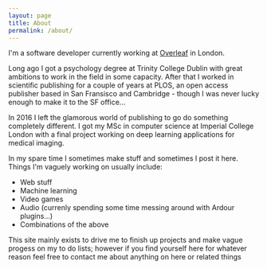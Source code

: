 ```yaml
---
layout: page
title: About
permalink: /about/
---
```


I'm a software developer currently working at [Overleaf](https://www.overleaf.com/) in London.

Long ago I got a psychology degree at Trinity College Dublin with great ambitions to work in the field in some capacity. After that I worked in scientific publishing for a couple of years at PLOS, an open access publisher based in San Fransisco and Cambridge - though I was never lucky enough to make it to the SF office...

In 2016 I left the glamorous world of publishing to go do something completely different. I got my MSc in computer science at Imperial College London with a final project working on deep learning applications for medical imaging.

In my spare time I sometimes make stuff and sometimes I post it here. Things I'm vaguely working on usually include:
- Web stuff
- Machine learning
- Video games
- Audio (currenly spending some time messing around with Ardour plugins...)
- Combinations of the above

This site mainly exists to drive me to finish up projects and make vague progess on my to do lists; however if you find yourself here for whatever reason feel free to contact me about anything on here or related things
<br/>
<br/>
<br/>

